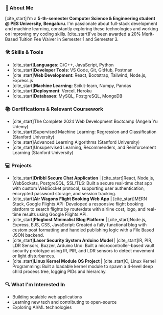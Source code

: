 ### 🚀 About Me
[cite_start]I'm a **5-th-semester Computer Science & Engineering student @ PES University, Bengaluru**. I'm passionate about full-stack development and machine learning, constantly exploring these technologies and working on improving my coding skills. [cite_start]I've been awarded a 20% Merit-Based Tuition Fee Waiver in Semester 1 and Semester 3.

### 🛠️ Skills & Tools
- [cite_start]**Languages**: C/C++, JavaScript, Python 
- [cite_start]**Developer Tools**: VS Code, Git, GitHub, Postman 
- [cite_start]**Web Development**: React, Bootstrap, Tailwind, Node.js, Express.js 
- [cite_start]**Machine Learning**: Scikit-learn, Numpy, Pandas 
- [cite_start]**Deployment**: Vercel, Heroku 
- [cite_start]**Databases**: MySQL, PostgreSQL, MongoDB 

### 📚 Certifications & Relevant Coursework
- [cite_start]The Complete 2024 Web Development Bootcamp (Angela Yu Udemy) 
- [cite_start]Supervised Machine Learning: Regression and Classification (Stanford University) 
- [cite_start]Advanced Learning Algorithms (Stanford University) 
- [cite_start]Unsupervised Learning, Recommenders, and Reinforcement Learning (Stanford University) 

### 💻 Projects
- [cite_start]**Dribbl Secure Chat Application**  | [cite_start]React, Node.js, WebSockets, PostgreSQL, SSL/TLS: Built a secure real-time chat app with custom WebSocket protocol, supporting user authentication, encrypted password storage, and session tracking.
- [cite_start]**Air Wagons Flight Booking Web App**  | [cite_start]MERN Stack, Google Flights API: Developed a responsive flight booking platform to search flights by route/date with airline cost, logo, and real-time results using Google Flights API.
- [cite_start]**Plogbost Minimalist Blog Platform**  | [cite_start]Node.js, Express, EJS, CSS, JavaScript: Created a fully functional blog with custom post formatting and handled publishing logic with a File Based JSON backend.
- [cite_start]**Laser Security System Arduino Model**  | [cite_start]IR, PIR, LDR Sensors, Buzzer, Arduino Uno: Built a microcontroller-based vault security prototype using IR, PIR, and LDR sensors to detect movement or light disturbances.
- [cite_start]**Linux Kernel Module OS Project**  | [cite_start]C, Linux Kernel Programming: Built a loadable kernel module to spawn a 4-level deep child process tree, logging PIDs and hierarchy.

### 🔍 What I'm Interested In
- Building scalable web applications
- Learning new tech and contributing to open-source
- Exploring AI/ML technologies
